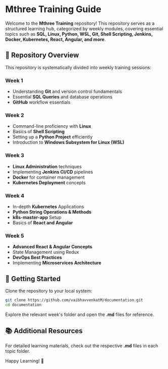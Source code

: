 # Mthree Training Guide

Welcome to the **Mthree Training** repository! This repository serves as a structured learning hub, categorized by weekly modules, covering essential topics such as **SQL, Linux, Python, WSL, Git, Shell Scripting, Jenkins, Docker, Kubernetes, React, Angular, and more**.

## 📁 Repository Overview
This repository is systematically divided into weekly training sessions:

### **Week 1**
- Understanding **Git** and version control fundamentals
- Essential **SQL Queries** and database operations
- **GitHub** workflow essentials

### **Week 2**
- Command-line proficiency with **Linux**
- Basics of **Shell Scripting**
- Setting up a **Python Project** efficiently
- Introduction to **Windows Subsystem for Linux (WSL)**

### **Week 3**
- **Linux Administration** techniques
- Implementing **Jenkins CI/CD** pipelines
- **Docker** for container management
- **Kubernetes Deployment** concepts

### **Week 4**
- In-depth **Kubernetes** Applications
- **Python String Operations & Methods**
- **k8s-master-app** Setup
- Basics of **React and Angular**

### **Week 5**
- **Advanced React & Angular Concepts**
- State Management using Redux
- **DevOps Best Practices**
- Implementing **Microservices Architecture**

## 🚀 Getting Started
Clone the repository to your local system:
```sh
git clone https://github.com/vaibhavvenkatM/documentation.git
cd documentation
```

Explore the relevant week's folder and open the **.md** files for reference.
<!-- 
## 📌 Topics Covered
### **SQL**
- Primary & Foreign Keys
- Stored Procedures & Indexes
- 
- SQL Queries and Normalization

### **Linux**
- File & Directory Management
- Process Management
- User & Group Administration

### **Python**
- Basic Syntax & Data Types
- Functions & Loops
- File Handling & OOP

### **WSL (Windows Subsystem for Linux)**
- Installing & Using WSL
- Running Linux Commands on Windows
- File System Interactions

### **Git**
- Git Basics & Commands
- Branching & Merging
- Handling Merge Conflicts
- Using SSH Keys for Secure Authentication

### **Shell Scripting**
- Writing Bash Scripts
- Loops & Conditional Statements
- Automating Tasks

### **Jenkins**
- Installing & Configuring Jenkins
- Creating CI/CD Pipelines
- Integrating with Docker & Kubernetes

### **Docker**
- Docker Images & Containers
- Writing Dockerfiles
- Using Docker Compose

### **Kubernetes**
- Deploying Applications on Kubernetes
- Pods, Services & Deployments
- Managing Kubernetes Clusters

### **React**
- Components & Props
- State & Lifecycle Methods
- Hooks & Context API

### **Angular**
- Modules & Components
- Services & Dependency Injection
- Routing & State Management

### **DevOps & Microservices**
- CI/CD Best Practices
- Monitoring & Logging
- Microservices Design Patterns -->

## 📚 Additional Resources
For detailed learning materials, check out the respective **.md** files in each topic folder.

Happy Learning! 🚀

